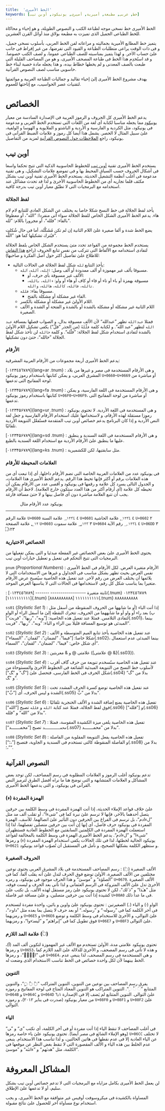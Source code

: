 ```yaml
---
title:  'الخط الأمیری'
keywords: [خط, عربی, مطبعة, أمیریة, أمیری, یونیكود, أوبن تیب]
---
```


الخط الأمیری خط نسخی موجه لطباعة الكتب و النصوص الطویلة، و هو إحیاء و محاكاة
للخط الطباعی الجمیل الذی تمیزت به مطبعة بولاق منذ أوائل القرن العشرین.

یتمیز خط المطابع الأمیریة بجمالیته و مراعاته لفن الخط العربی، بأسلوب نسخی جمیل،
و فی ذات الوقت یراعی متطلبات الطباعة و القیود التی تفرضها، من غیر إفراط فی جانب
علىٰ حساب الآخر. و لهذا یتمیز بمناسبته للصف الطباعی عموما، و لصف الكتب خصوصا.
و قد استُخدِم هذا الخط فی طباعة المصحف الأمیری، و هو من المصاحف القلیلة التی طبعت
بالصف المعدنی و لم یخطها خطاط بیده، و هذا یجعله مادة خصبة لبناء خط حاسوبی مناسب
لصف النصوص القرآنیة.

یهدف مشروع الخط الأمیری إلىٰ إحیاء تقالید و جمالیات الطباعة العربیة و موائمتها
لتقنیات عصر الحواسیب، مع إتاحتها للعموم.

# الخصائص

یدعم الخط الأمیری كل الحروف و الرموز العربیة فی الإصدارة السادسة من معیار
[یونیكود] مما یجعله مناسبا لكتابة أی لغة من اللغات التی تستخدم الخط العربی
و مدعومة فی یونیكود، مثل الكردیة و الفارسیة و الأردیة و الباشتو و الملایویة
و الهوسا و الولفیة، علىٰ سبیل المثال لا الحصر. یشمل هذا أیضا كل رموز و علامات
الضبط القرآنی فی یونیكود، راجع [الملاحظات حول النصوص
القرآنیة](#النصوص-القرآنیة) لمزید من التفاصیل.

## أوبن تیب

یستخدم الخط الأمیری تقنیة [أوبن تیب] للخطوط الحاسوبیة الذكیة التی تتیح تحكما
واسعا فی أشكال الحروف حسب السیاق المحیط بها و فی تموضع علامات التشكیل، و هی
تقنیة مدعومة فی أغلب أنظمة التشغیل الحدیثة.  یستخدم الخط الأمیری تقنیة أوبن تیب
بشكل مكثف قلما تجاریه أی من الخطوط الحاسوبیة الأخرىٰ و لذا قد تحدث مشاكل عند
استخدامه مع البرمجیات التی لا تطبّق معیار أوبن تیب بدرجة كافیة.

### لفظ الجلالة

یأخد لفظ الجلالة فی خط النسخ شكلا خاصا به یختلف عن الشكل العادی للتتابع لام لام
هاء. یدعم الخط الأمیری الشكل الخاص للفظ الجلالة سواء أتی منفردا: ”الله“، أو
معطوفا بالفاء: ”فلله“، أو مجرورا باللام: ”لله“.

یضع الخط شدة و ألفا صغیرة علىٰ اللام الثانیة إن لم تكن مُشَكَّلة، أما فی حال شُكلت
فيُترك تشكیلها كما هو: ”اللَّه“.

یستخدم الخط مجموعة من القواعد تحدد متىٰ یستخدم الشكل الخاص بلفظ الجلالة لتفادی
استخدامه مع الألفاظ التی تتركب من نفس تتابع الحروف (راجع [هذا النقاش] للاطلاع
علىٰ تفاصیل أكثر حول أصل الفكرة و صاحبها):

* یأخذ التتابع `لله` شكل لفظ الجلالة فی الحالات التالیة:
    * مسبوقا بألف غیر مهموزة أو ألف ممدودة أو ألف وصل: `الله`، `آلله`،
      `ٱلله`.
        * الألف غیر مسبوقة بأی حرف، أو:
        * مسبوقة بهمزة أو باء أو تاء أو فاء أو كاف أو هاء أو واو:
         `ءالله`، `بالله`، `تالله`، `فالله`، `كالله`، `هالله`، `والله`.
    * مسبوقا بفاء: `فلله`.
        * الفاء غیر مشكلة أو مشكلة بالفتح.
    * اللام الأولىٰ غیر مشكلة أو مشكلة بالكسر.
    * اللام الثانیة غیر مشكلة أو مشكلة بالشدة أو بالشدة و الفتحة أو الشدة
      و الألف الصغیرة.

فمثلا `عبدالله` تظهر ”عبدالله“ لأن الألف مسبوقة بدال، و الصواب فصلها بمسافة
`عبد الله` لتظهر ”عبد الله“. و لكتابة كلمة `فلَّلَهُ` (من الجذر ”فلّ“) یكفی تشكیل
اللام الأولىٰ بالشدة لتفادی استخدام شكل لفظ الجلالة: ”فلّله“. و كلمة `خالله` لن
تأخذ شكل لفظ الجلالة ”خالله“، حتىٰ دون تشكیلها.

### الأرقام

یدعم الخط الأمیری أربعة مجموعات من الأرقام العربیة المشرقیة:

[٠١٢٣٤٥٦٧٨٩]{lang=ar .tnum}
:    و هی الأرقام المستخدمة فی مصر و غیرها من بلاد المشرق العربی، و یمكن كتابتها
     باستخدام رموز یونیكود `U+0660`–`U+0669` أو مباشرة من لوحة المفاتیح التی
     تدعمها.

[۰۱۲۳۴۵۶۷۸۹]{lang=fa .tnum}
:    و هی الأرقام المستخدمة فی اللغة الفارسیة، و یمكن كتابتها باستخدام رموز
     یونیكود `U+06F0`–`U+06F9`، أو مباشرة من لوحة المفاتیح التی تدعمها.

[۰۱۲۳۴۵۶۷۸۹]{lang=ur .tnum}
:    و هی المستخدمة فی اللغة الأردیة. لا تحتوی یونیكود رموزا مستقلة لهذه
     الأرقام، و لاستخدامها علیك استخدام الأرقام الفارسیة و جعل لغة النص الأردیة
     و إذا كان البرنامج یدعم خصائص أوبن تیب المتقدمة فستُفعّل التنویعة الأردیة
     تلقائيًا.

[۰۱۲۳۴۵۶۷۸۹]{lang=sd .tnum}
:    و هی الأرقام المستخدمة فی اللغة السندیة و ینطبق علیها ما ینطبق علىٰ الأرقام
     الأردیة مع استخدام اللغة السندیة بالطبع.

[۰۱۲۳۴۵۶۷۸۹]{lang=ks .tnum}
:    مثل سابقتیها، لكن للكشمیریة.

### العلامات المحیطة للأرقام

فی یونیكود عدد من العلامات العربیة الخاصة التی تضم الأرقام داخلها، أی إذا تبعت
أی من هذه العلامات برقم أو أكثر فإنها تحیط هذا الرقم. یدعم الخط الأمیری هذا
العلامات، و الجدول التالی یسرد كل علامة و رقمها فی یونیكود و أقصی عدد من
الأرقام یمكن أن تحیطه كل علامة (أی أرقام أكثر من هذا العدد ستكون خارج العلامة).
لاحظ أن الأرقام یجب أن تتبع العلامة مباشرة دون أی فاصل بینها و لا حتىٰ مسافة
فارغة.

               یونیكود    عدد الأرقام    مثال
------------  ---------  -------------  ------------
علامة الرقم    `U+0600`   ٤              ؀١٢٣٤
علامة السنة    `U+0601`   ٤              ؁١٢٣٤
علامة الحاشیة  `U+0602`   ٢              ؂١٢
علامة الصفحة   `U+0603`   ٣              ؃١٢٣
علامة سموت     `U+0604`   ٤              ؄١٢٣٤
رقم الآیة      `U+06DD`   ٣              ۝١٢٣

### الخصائص الاختیاریة

یحتوی الخط الأمیری علىٰ بعض الخصائص غیر المفعلة مبدئیا و التی یمكن تفعیلها من
البرمجیات التی تتیح التحكم فی تفعیل و تعطیل خیارات أوبن تیب.

`pnum` ‏(_Proportional Numbers_)
:    الأرقام متغیرة العرض. لكل الأرقام فی الخط الأمیری نفس العرض بحیث تظهر بشكل
     مناسب فی الجداول و غیرها من الاستخدامات التی لا یلائمها أن یختلف العرض من رقم
     لآخر. عند تفعیل هذه الخاصیة سيُصبح عرض الأرقام متغیرا بما یناسب شكل كل رقم،
     لاستخدامها فی الحالات التی لا یناسبها العرض الموحد.

:      ثابتة                 متغیرة
      ------------------    -------
      [٠١٢٣٤٥٦٧٨٩]{.tnum}   ٠١٢٣٤٥٦٧٨٩
      [١١١١١١١١١١]{.tnum}   ١١١١١١١١١١
      [٨٨٨٨٨٨٨٨٨٨]{.tnum}   ٨٨٨٨٨٨٨٨٨٨

`ss01` ‏(_Stylistic Set 1_)
:    إذا أتت الباء (أو ما شابهها من الحروف المنقوطة من أسفل مثل پ) بعد راء أو
     واو أو ما شابههما من الحروف، تتحرك النقطة إلىٰ ما أسفل الراء أو الواو
     لتفادی التلامس. فمثلا عند تفعیل هذه الخاصیة: [”وبه“، ”ربها“،
     ”فربت“]{.ss01}، بینما المبدئی هو توسیع المسافة قلیلا بین الراء و الباء:
     ”وبه“، ”ربها“، ”فربت“.

`ss02` ‏(_Stylistic Set 2_)
:    عند تفعیل هذه الخاصیة یأخذ تتابع المیم المتوسطة و الألف شكلا
     خاصا: [”فیما“، ”لضمان“، ”لقمان“، ”السماء“]{.ss02}، بینما
     المبدئی عدم استعمال أی شكل خاص: ”فیما“، ”لضمان“، ”لقمان“، ”السماء“.

`ss03` ‏(_Stylistic Set 3_)
:    علامتی @ و & معربتین ([علامتی @ &]{.ss03}).

`ss04` ‏(_Stylistic Set 4_)
:    عند تفعیل هذه الخاصیة ستُسخدم تنویعة من حرف گاف أقرب لأسلوب خط النسخ من
     التنویعة المبدئیة الشائعة فی الخطوط الأخرىٰ والمستوحاة من شكل الحرف فی الخط
     الفارسی، فتحصل علىٰ [”گ“ و ”‍گ“]{.ss04} بدلا من ”گ“ و ”‍گ“.

`ss05` ‏(_Stylistic Set 5_)
:    عند تفعیل هذه الخاصیة توضع كسرة الحرف المشدد تحت الشدة و لیس الحرف، أی
     [”بِّ“]{.ss05} بدلا من ”بِّ“.

`ss06` ‏(_Stylistic Set 6_)
:    تفعیل هذه الخاصیة یمنع إضافة الشدة و الألف الخنجریة تلقائيًا فوق لفظ
     الجلالة، فمثلا عند كتابة `الله` و `فلله` تصبح
     [”الله“]{.ss06} و [”فلله“]{.ss06} بدلا من ”الله“ و ”فلله“.

`ss07` ‏(_Stylistic Set 7_)
:    تفعیل هذه الخاصیة یلغی میزة الكشیدة المقوسة، فمثلا `محمـــــــد`
     تصبح [”محمـــــــد“]{.ss07} بدلا من ”محمـــــــد“.

`ss08` ‏(_Stylistic Set 8_)
:    تفعیل هذه الخاصیة یفعل التنویعة المقلوبة من الفاصلة و الفاصلة المنقوطة
     كالتی تستخدم فی السندیة و الجاویة، فتصبح [”،؛“]{.ss08} بدلا من ”،؛“.

## النصوص القرآنیة

تدعم یونیكود أغلب الرموز و العلامات المطلوبة فی رسم المصاحف، لكن توجد بعض
المشاكل و العلامات المتشابهة و التی نوضح هنا ما نراه أفضل الطرق لترمیز النص
القرآنی فی یونیكود، و التی یدعمها الخط الأمیری.

### الهمزة المفردة (ء)
علىٰ خلاف قواعد الإملاء الحدیثة، إذا أتت الهمزة المفردة فی وسط الكلمة بین حرفین
یتصل أحدهما بالآخر، فإنها لا ترسم علىٰ نبرة كما فی ”شیءا“، أو تقلب ألف مد مثل
”لءادم“، بل ترسم فی الفراغ بین الحرفین دون التأثیر علىٰ اتصالهما. للأسف، الهمزة
المفردة فی یونیكود حرف فاصل، أی إنها إن أتت بین حرفین متصلین تفصلهما، لذا إذا
استعملت الهمزة المفردة فی الكلمتین السابقتین مع الخطوط العادیة فستظهران
”شی‌ء‌ا“ و ”ل‌ء‌ادم“. یدعم الخط الأمیری الهمزة فی وسط
الكلمة بالمخالفة لقواعد یونیكود الحالیة لخطئها، لذا فی تلك الحالات یكفی استخدام
الهمزة المفردة (ء) و رمزها `U+0621` و ستظهر الكلمة بشكلها الصحیح، و نأمل فی
المستقبل أن تُصوّب قواعد یونیكود.


### الحروف الصغیرة
الألف الصغیرة (◌ٰ)
:     رسم المصاحف المستخدمة فی بلاد المشرق العربی یحتوی نوعین مختلفین من
	الألف الصغیرة، الأولىٰ توضع فوق الحرف لتدل علىٰ أنه یقلب ألفا، كما فی
	”الصلوٰة“ و ”موسىٰ“ و هذا الحرف موجود فی یونیكود، و رمزه `U+0670`. الألف
	الصغیرة الأخرىٰ تدل علىٰ الألف المتروكة فی الرسم العثمانی و لذا تأتی بعد
	الحرف و لیست فوقه، مثل ”هـٰذا“ و ”ذ ٰلك“، لكن لا تحتوی یونیكود علىٰ رمز
	مستقل لهذه الألف، بل تكتب علىٰ كشیدة إذا أتت بین حرفین متصلین، و علىٰ
	مسافة غیر فاصلة `U+00A0` فی ما عدا ذلك.

الواو (ۥ) و الیاء (ۦ) الصغیرتین
:     تحتوی یونیكود علىٰ واوین و یائین، واحدة مفردة لتستخدم فی آخر الكلمة كما
	فی ”رسولهۥ“ و ”رسولهۦ“ أو بعد حرف لا یتصل بما بعده مثل ”داوۥد“،
	و رمزیهما `U+06E5` و `U+06E6` علىٰ التوالی، و الأخرىٰ للاستخدام فی وسط
	الكلمة و توضع فوق تطویل كما فی ”إبراهـۧم“ و ”لیسـࣳءوا“، و رمزیهما
	`U+06E7` و `U+08F3` علىٰ التوالی.

### علامة المد اللازم (◌ۤ)

تحتوی یونیكود علامتی مدة، الأولىٰ تستخدم مع الألف غیر المهموزة لتكوین ألف المد
(آ)، و رمزها `U+0653`، و هذه لا تأتی فی رسم المصحف، و الأخرىٰ للدلالة علىٰ المد
اللازم كما فی ”الۤمۤ“، و رمزها `U+06E4`، و هی المستخدمة فی رسم المصحف، لذا ینبغی
عدم الخط بینهما لأن لكل واحدة خصائص فی الخط تناسب الاستخدام الذی وضعت له.

### التنوین

یفرق رسم المصاحف بین نوعین من التنوین، التنوین المتراكب ”◌ً ◌ٌ ◌ٍ“، والتنوین
المتتابع ”◌ࣰ ◌ࣱ ◌ࣲ“. التنوین المتراكب هو التنوین المعتاد المتاح فی لوحة المفاتیح
و رموزه `U+064B` و `U+064C` و `U+064D` علىٰ التوالی. التنوین المتتابع لم يَضف إلا
فی الإصدارة ٦٫١ من معیار یونیكود (صدرت فی ینایر ٢٠١٢)، و رموزه `U+08F0`
و `U+08F1` و `U+08F2` علىٰ التوالی.

### الیاء

فی أغلب المصاحف لا تنقط الیاء إذا أتت مفردة أو فی آخر الكلمة، أی تكتب ”ی“
و ”‍ی“ (وهو الإملاء الشائع فی مصر أیضا). تحتوی یونیكود علىٰ یاء خاصة رمزها
`U+06CC` لا تختلف عن الیاء العادیة إلا فی عدم نقطها فی هاتین الحالتین، و لذا
تناسب هذا الاستخدام. ینبغی عدم الخلط بین هذه الیاء و الألف المقصورة التی لا
تنقط بغض النظر عن موقعها فی الكلمة، مثل ”هدىٰهم“ و ”ءاتىٰه“ و ”موسىٰ“.

# المشاكل المعروفة

لن یعمل الخط الأمیری بكامل مزایاه مع البرمجیات التی لا تدعم خصائص أوبن تیب بشكل
سلیم، أو لا تدعمها علىٰ الإطلاق.

المساواة بالكشیدة فی میكروسوفت أوفیس غیر متوافقة مع الخط الأمیری، و یجب استخدام
نوع مساواة آخر للحصول علىٰ نتائج مقبولة.


[أوبن تیب]: https://ar.wikipedia.org/wiki/%D8%A3%D8%A8%D9%86%E2%80%8C_%D8%AA%D9%8A%D8%A8 "صفحة ویكیبیدیا عن أوبن تیب"
[یونیكود]: https://unicode.org/versions/Unicode6.0.0 "یونیكود 6.0"
[هذا النقاش]: https://web.archive.org/web/20120724090018/graphics4arab.com/showthread.php?t=3975

